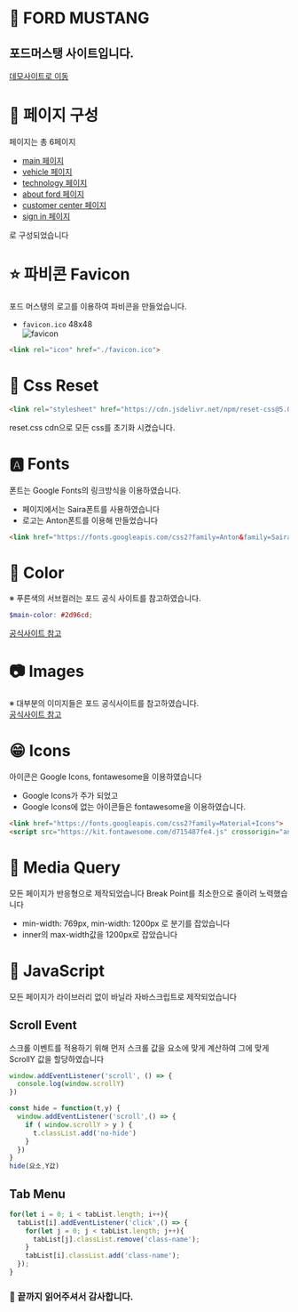 # 🚗 FORD MUSTANG
## 포드머스탱 사이트입니다.
[데모사이트로 이동](https://zuniiiford.netlify.app)
# 📃 페이지 구성
페이지는 총 6페이지
- [main 페이지](https://zuniiiford.netlify.app/)
- [vehicle 페이지](https://zuniiiford.netlify.app/components/vehicle.html)
- [technology 페이지](https://zuniiiford.netlify.app/components/tech.html)
- [about ford 페이지](https://zuniiiford.netlify.app/components/company.html)
- [customer center 페이지](https://zuniiiford.netlify.app/components/cc.html)
- [sign in 페이지](https://zuniiiford.netlify.app/components/signin.html)  
  
로 구성되었습니다
# ⭐ 파비콘 Favicon
포드 머스탱의 로고를 이용하여 파비콘을 만들었습니다.  
- `favicon.ico` 48x48  
![favicon](./favicon.ico)
```html
<link rel="icon" href="./favicon.ico">
```
# 📌 Css Reset
```html  
<link rel="stylesheet" href="https://cdn.jsdelivr.net/npm/reset-css@5.0.1/reset.min.css" />
```
reset.css cdn으로 모든 css를 초기화 시켰습니다.
# 🅰 Fonts
폰트는 Google Fonts의 링크방식을 이용하였습니다.
- 페이지에서는 Saira폰트를 사용하였습니다
- 로고는 Anton폰트를 이용해 만들었습니다
```html
<link href="https://fonts.googleapis.com/css2?family=Anton&family=Saira:wght@300;400;500;600&display=swap" rel="stylesheet">
```
# 🌈 Color
※ 푸른색의 서브컬러는 포드 공식 사이트를 참고하였습니다.
```scss
$main-color: #2d96cd;
```
[공식사이트 참고](https://www.ford.co.kr/)
# 📷 Images  
※ 대부분의 이미지들은 포드 공식사이트를 참고하였습니다.  
[공식사이트 참고](https://www.ford.co.kr/)

# 😁 Icons
아이콘은 Google Icons, fontawesome을 이용하였습니다
- Google Icons가 주가 되었고
- Google Icons에 없는 아이콘들은 fontawesome을 이용하였습니다.

```html
<link href="https://fonts.googleapis.com/css2?family=Material+Icons">
<script src="https://kit.fontawesome.com/d715487fe4.js" crossorigin="anonymous"></script>
```
# 🔹 Media Query
모든 페이지가 반응형으로 제작되었습니다
Break Point를 최소한으로 줄이려 노력했습니다
- min-width: 769px, min-width: 1200px 로 분기를 잡았습니다 
- inner의 max-width값을 1200px로 잡았습니다

# 🍋 JavaScript
모든 페이지가 라이브러리 없이 바닐라 자바스크립트로 제작되었습니다
## Scroll Event
스크롤 이벤트를 적용하기 위해 먼저 스크롤 값을 요소에 맞게 계산하여 그에 맞게 ScrollY 값을 할당하였습니다
```javascript
window.addEventListener('scroll', () => {
  console.log(window.scrollY)
})
```


```javascript
const hide = function(t,y) {
  window.addEventListener('scroll',() => {
    if ( window.scrollY > y ) {
      t.classList.add('no-hide')
    }
  })
}
hide(요소,Y값)
```
## Tab Menu

```javascript
for(let i = 0; i < tabList.length; i++){
  tabList[i].addEventListener('click',() => {
    for(let j = 0; j < tabList.length; j++){
      tabList[j].classList.remove('class-name');
    }
    tabList[i].classList.add('class-name');
  });
}
```
  

### 💝 끝까지 읽어주셔서 감사합니다.


